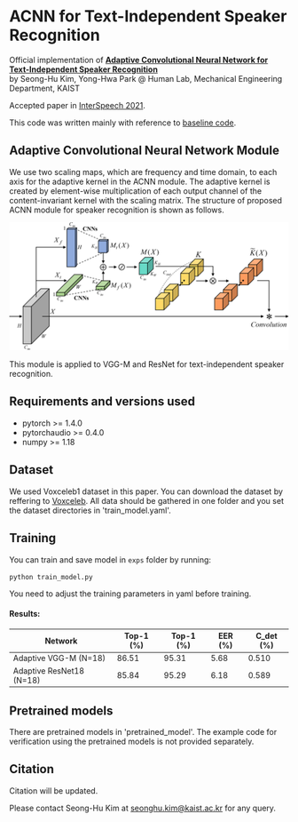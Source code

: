 # ACNN for Text-Independent Speaker Recognition

Official implementation of [**Adaptive Convolutional Neural Network for Text-Independent Speaker Recognition**](https://dx.doi.org/10.21437/Interspeech.2021-65)<br>
by Seong-Hu Kim, Yong-Hwa Park @ Human Lab, Mechanical Engineering Department, KAIST

Accepted paper in [InterSpeech 2021](https://www.interspeech2021.org/).

This code was written mainly with reference to [baseline code](https://github.com/Jungjee/RawNet).

## Adaptive Convolutional Neural Network Module
We use two scaling maps, which are frequency and time domain, to each axis for the adaptive kernel in the ACNN module.  The adaptive kernel is created by element-wise multiplication of each output channel of the content-invariant kernel with the scaling matrix. The structure of proposed ACNN module for speaker recognition is shown as follows.

<img src="./pretrained_model/ACNN_module.png" width="700">

This module is applied to VGG-M and ResNet for text-independent speaker recognition. 

## Requirements and versions used
- pytorch >= 1.4.0
- pytorchaudio >= 0.4.0
- numpy >= 1.18

## Dataset
We used Voxceleb1 dataset in this paper. You can download the dataset by reffering to [Voxceleb](https://www.robots.ox.ac.uk/~vgg/data/voxceleb/vox1.html). All data should be gathered in one folder and you set the dataset directories in 'train_model.yaml'.

## Training
You can train and save model in `exps` folder by running:
```shell
python train_model.py
```
You need to adjust the training parameters in yaml before training.

#### Results:
Network              | Top-1 (%) |  Top-1 (%) | EER (%) | C_det (%) |
---------------------|-----------|------------|---------|-----------|
 Adaptive VGG-M (N=18)|   86.51 |   95.31      | 5.68    | 0.510     |
Adaptive ResNet18 (N=18)|   85.84 |   95.29      | 6.18    | 0.589     |

## Pretrained models
There are pretrained models in 'pretrained_model'. The example code for verification using the pretrained models is not provided separately.

## Citation
Citation will be updated.

Please contact Seong-Hu Kim at seonghu.kim@kaist.ac.kr for any query.

